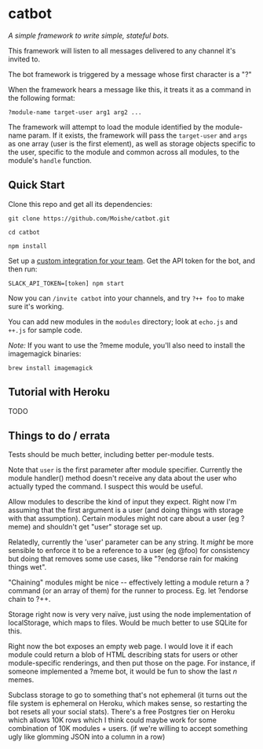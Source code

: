 catbot
===

_A simple framework to write simple, stateful bots._

This framework will listen to all messages delivered to any channel it's invited to.

The bot framework is triggered by a message whose first character is a "?"

When the framework hears a message like this, it treats it as a command in the following format:

```?module-name target-user arg1 arg2 ...```

The framework will attempt to load the module identified by the module-name param. If it exists,
the framework will pass the `target-user` and `args` as one array (user is the first element), as well as
storage objects specific to the user, specific to the module and common across all modules, to the
module's `handle` function.

Quick Start
---

Clone this repo and get all its dependencies:

```git clone https://github.com/Moishe/catbot.git```

```cd catbot```

```npm install```

Set up a [custom integration for your team](https://api.slack.com/bot-users). Get the API token for the bot, and then run:

```SLACK_API_TOKEN=[token] npm start```

Now you can `/invite catbot` into your channels, and try `?++ foo` to make sure it's working.

You can add new modules in the `modules` directory; look at `echo.js` and `++.js` for sample code.

*Note:* If you want to use the ?meme module, you'll also need to install the imagemagick binaries:

```brew install imagemagick```

Tutorial with Heroku
---

TODO

Things to do / errata
---

Tests should be much better, including better per-module tests.

Note that `user` is the first parameter after module specifier. Currently the module handler() method doesn't
receive any data about the user who actually typed the command. I suspect this would be useful.

Allow modules to describe the kind of input they expect. Right now I'm assuming that the first argument is a
user (and doing things with storage with that assumption). Certain modules might not care about a user (eg ?meme)
and shouldn't get "user" storage set up.

Relatedly, currently the 'user' parameter can be any string. It _might_ be more sensible to enforce it to be a reference
to a user (eg @foo) for consistency but doing that removes some use cases, like "?endorse rain for making things wet".

"Chaining" modules might be nice -- effectively letting a module return a ?command (or an array of them) for the runner
to process. Eg. let ?endorse chain to ?++.

Storage right now is very very naïve, just using the node implementation of localStorage, which maps to files.
Would be much better to use SQLite for this.

Right now the bot exposes an empty web page. I would love it if each module could return a blob of HTML describing
stats for users or other module-specific renderings, and then put those on the page. For instance, if someone
implemented a ?meme bot, it would be fun to show the last _n_ memes.

Subclass storage to go to something that's not ephemeral (it turns out the file system is ephemeral on Heroku, 
which makes sense, so restarting the bot resets all your social stats). There's a free Postgres tier on Heroku
which allows 10K rows which I think could maybe work for some combination of 10K modules + users. (if we're 
willing to accept something ugly like glomming JSON into a column in a row)